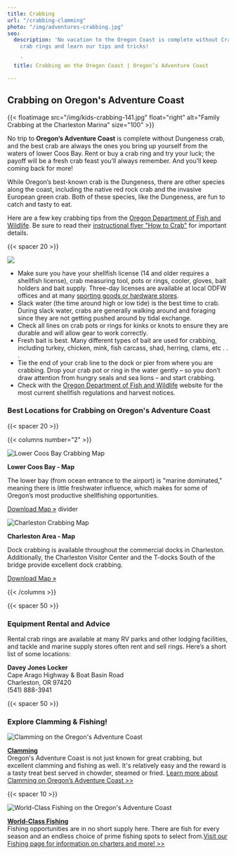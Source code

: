 ```yaml
---
title: Crabbing
url: "/crabbing-clamming"
photo: "/img/adventures-crabbing.jpg"
seo:
  description: 'No vacation to the Oregon Coast is complete without Crabbing! Rent
    crab rings and learn our tips and tricks!

    '
  title: Crabbing on the Oregon Coast | Oregon’s Adventure Coast

---
```

## Crabbing on Oregon's Adventure Coast

{{< floatimage src="/img/kids-crabbing-141.jpg" float="right" alt="Family Crabbing at the Charleston Marina" size="100" >}}

No trip to **Oregon’s Adventure Coast** is complete without Dungeness crab, and the best crab are always the ones you bring up yourself from the waters of lower Coos Bay. Rent or buy a crab ring and try your luck; the payoff will be a fresh crab feast you’ll always remember. And you’ll keep coming back for more!

While Oregon’s best-known crab is the Dungeness, there are other species along the coast, including the native red rock crab and the invasive European green crab. Both of these species, like the Dungeness, are fun to catch and tasty to eat.

Here are a few key crabbing tips from the [Oregon Department of Fish and Wildlife](https://myodfw.com/articles/how-crab). Be sure to read their [instructional flyer "How to Crab"](https://www.dfw.state.or.us/resources/fishing/docs/CrabbingFlyer.pdf) for important details.

{{< spacer 20 >}}

![](/img/Girlfriends-Crabbing-in-Charleston-695x322.jpg)

* Make sure you have your shellfish license (14 and older requires a shellfish license), crab measuring tool, pots or rings, cooler, gloves, bait holders and bait supply. Three-day licenses are available at local ODFW offices and at many [sporting goods or hardware stores](https://www.oregonsadventurecoast.com/equipment-rent-and-buy/).
* Slack water (the time around high or low tide) is the best time to crab. During slack water, crabs are generally walking around and foraging since they are not getting pushed around by tidal exchange.
* Check all lines on crab pots or rings for kinks or knots to ensure they are durable and will allow gear to work correctly.
* Fresh bait is best. Many different types of bait are used for crabbing, including turkey, chicken, mink, fish carcass, shad, herring, clams, etc . . .
* Tie the end of your crab line to the dock or pier from where you are crabbing. Drop your crab pot or ring in the water gently – so you don’t draw attention from hungry seals and sea lions ­– and start crabbing.
* Check with the [Oregon Department of Fish and Wildlife](https://myodfw.com/crabbing-clamming) website for the most current shellfish regulations and harvest notices.

### Best Locations for Crabbing on Oregon's Adventure Coast

{{< spacer 20 >}}

{{< columns number="2" >}}

![Lower Coos Bay Crabbing Map](/img/lower-coos-bay-crabbing-header.jpg)

**Lower Coos Bay - Map**

The lower bay (from ocean entrance to the airport) is "marine dominated," meaning there is little freshwater influence, which makes for some of Oregon’s most productive shellfishing opportunities.

<a href="/img/crabbingmap-lowercoosbay-07-20.pdf" class="learn-more-anywhere-btn">Download Map »</a> divider

![Charleston Crabbing Map](/img/charleston-crabbing-header.jpg)

**Charleston Area - Map**

Dock crabbing is available throughout the commercial docks in Charleston. Additionally, the Charleston Visitor Center and the T-docks South of the bridge provide excellent dock crabbing.

<a href="/img/crabbingmap-charleston-07-20.pdf" class="learn-more-anywhere-btn">Download Map »</a>

{{< /columns >}}

{{< spacer 50 >}}

### Equipment Rental and Advice

Rental crab rings are available at many RV parks and other lodging facilities, and tackle and marine supply stores often rent and sell rings. Here’s a short list of some locations:

**Davey Jones Locker**  
Cape Arago Highway & Boat Basin Road  
Charleston, OR 97420  
(541) 888-3941

{{< spacer 50 >}}

### Explore Clamming & Fishing!<br>

<div class="trip-idea-thumbnail"> <img src="/img/thumbnail-clamming-4px-line.jpg" alt="Clamming on the Oregon's Adventure Coast"></div>

[**Clamming**](/clamming)  
Oregon's Adventure Coast is not just known for great crabbing, but excellent clamming and fishing as well. It's relatively easy and the reward is a tasty treat best served in chowder, steamed or fried. [Learn more about Clamming on Oregon’s Adventure Coast >>](/clamming)

<div class="clearfix"></div>

{{< spacer 10 >}}

<div class="trip-idea-thumbnail"> <img src="/img/thumbnail-fishing-4px-line.jpg" alt="World-Class Fishing on the Oregon's Adventure Coast"></div>

[**World-Class Fishing**](/fishing)  
Fishing opportunities are in no short supply here. There are fish for every season and an endless choice of prime fishing spots to select from.[Visit our Fishing page for information on charters and more! >>](/fishing)